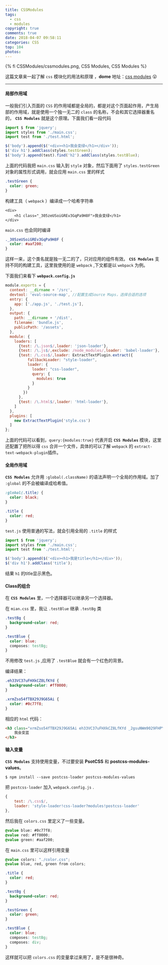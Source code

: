 ```yaml
---
title: CSSModules
tags:
  - css
  - modules
copyright: true
comments: true
date: 2018-04-07 09:58:11
categories: CSS
top: 104
photos:
---
```


{% fi CSSModules/cssmodules.png, CSS Modules, CSS Modules %}

这篇文章来一起了解 `css` 模块化的用法和原理 ，**dome** 地址：[css modules](https://github.com/persilee/webpack_test) 😮

---

<!-- more -->

#### 局部作用域

一般我们引入页面的 `CSS` 的作用域都是全局的，都是对这个页面起作用，产生局部的作用域，就是使用一个独一无二的 `class` 的名称，不会和其它选择器重名的， **`CSS Modules`** 就是这个原理。下面我们看一段代码

```javascript
import $ from 'jquery';
import styles from './main.css';
import test from './test.html';

$('body').append($('<div><h1>我会变绿</h1></div>'));
$('div h1').addClass(styles.testGreen);
$('body').append(test).find('h2').addClass(styles.testBlue);
```

上面的代码我把 `main.css` 输入到 `style` 对象，然后下面用了 `styles.testGreen` 对象的属性形式调用，就会应用 `main.css` 里的样式

```css
.testGreen {
  color: green;
}
```

构建工具（ `webpack` ）编译成一个哈希字符串

```vbscript-html
<div>
    <h1 class="_305zeUSoiGREv3GqPa9H8F">我会变绿</h1>
</div>
```

`main.css` 也会同时编译

```css
._305zeUSoiGREv3GqPa9H8F {
  color: #aaf200;
}
```

这样一来，这个类名就是独一无二的了，只对应用的组件有效。
**`CSS Modules`** 支持不同的构建工具，这里我使用的是 `webpack` ,下文都是以 `webpack` 为例。

下面我们来看下 **`webpack.config.js`**

```javascript
module.exports = {
  context: __dirname + '/src',
  devtool: 'eval-source-map', //配置生成Source Maps，选择合适的选项
  entry: {
    app: ['./app.js', './test.js'],
  },
  output: {
    path: __dirname + '/dist',
    filename: 'bundle.js',
    publicPath: '/assets',
  },
  module: {
    loaders: [
      {test: /\.json$/,loader: 'json-loader'},
      {test: /\.js$/,exclude: /node_modules/,loader: 'babel-loader'},
      {test: /\.css$/,loader: ExtractTextPlugin.extract({
          fallbackLoader: "style-loader",
          loader: {
            loader: "css-loader",
            query: {
              modules: true
            }
          }
        })
      },
      {test: /\.html$/,loader: 'html-loader'},
    ]
  },
  plugins: [
    new ExtractTextPlugin('style.css')
  ]
};
```

上面的代码可以看到，`query:{modules:true}` 代表开启 **`CSS Modules`** 模块，这里还配置了把所以得 `css` 合并一个文件，具体的可以了解 `webpack` 的 `extract-text-webpack-plugin`插件。

#### 全局作用域

**`CSS Modules`** 允许用 `:global(.className)` 的语法声明一个全局的作用域。加了 `:global` 的不会被编译成哈希值。

```css
:global(.title) {
  color: black;
}

.title {
  color: red;
}
```

`test.js` 使用普通的写法，就会引用全局的 `.title` 的样式

```javascript
import $ from 'jquery';
import styles from './main.css';
import test from './test.html';

$('body').append($('<div><h1>我是title</h1></div>'));
$('div h1').addClass('title');
```

结果 `h1` 的title显示黑色。

#### Class的组合

在 **`CSS Modules`** 里，一个选择器可以继承另一个选择器。

在 `mian.css` 里，我让 `.testBlue` 继承 `.testBg` 类

```css
.testBg {
  background-color: red;
}

.testBlue {
  color: blue;
  composes: testBg;
}

```
不用修改 `test.js` ,应用了 `.testBlue` 就会有一个红色的背景。

编译结果：

```css
.eh33VC37uFHXkCZ8LfKYd {
  background-color: #ff0000;
}

.xrmZso54fTBX29J9G65Ai {
  color: #0c77f8;
}
```

相应的 `html` 代码：

```html
<h3 class="xrmZso54fTBX29J9G65Ai eh33VC37uFHXkCZ8LfKYd _2gsuNWm9029FHPYJP62C-t">
    我会变蓝
</h3>
```

#### 输入变量

**`CSS Modules`** 支持使用变量，不过要安装 **PsotCSS** 和 **postcss-modules-values**。

```vim
$ npm install --save postcss-loader postcss-modules-values
```

把 `postcss-loader` 加入 `webpack.config.js` .

```javascript
{
    test: /\.css$/,
    loader: 'style-loader!css-loader?modules!postcss-loader'
},
```

然后我在 `colors.css` 里定义了一些变量。

```css
@value blue: #0c77f8;
@value red: #ff0000;
@value green: #aaf200;
```

在 `main.css` 里可以这样引用变量

```css
@value colors: "./color.css";
@value blue, red, green from colors;

.title {
  color: red;
}

.testBg {
  background-color: red;
}

.testGreen {
  color: green;
}

.testBlue {
  color: blue;
  composes: testBg;
  composes: div;
}
```

这样就可以把 `colors.css` 的变量拿过来用了，是不是很神奇。